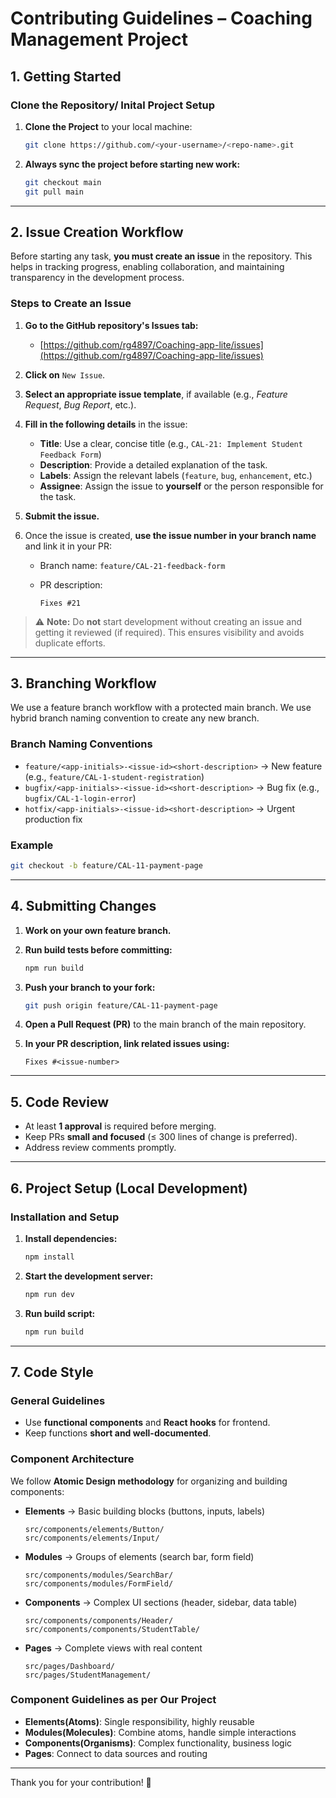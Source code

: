 # Contributing Guidelines – Coaching Management Project

## 1. Getting Started

### Clone the Repository/ Inital Project Setup

1. **Clone the Project** to your local machine:
   ```bash
   git clone https://github.com/<your-username>/<repo-name>.git
   ```

2. **Always sync the project before starting new work:**
   ```bash
   git checkout main
   git pull main
   ```

---

## 2. Issue Creation Workflow

Before starting any task, **you must create an issue** in the repository. This helps in tracking progress, enabling collaboration, and maintaining transparency in the development process.

### Steps to Create an Issue

1. **Go to the GitHub repository's Issues tab:**

   * [https://github.com/rg4897/Coaching-app-lite/issues](https://github.com/rg4897/Coaching-app-lite/issues)

2. **Click on** `New Issue`.

3. **Select an appropriate issue template**, if available (e.g., *Feature Request*, *Bug Report*, etc.).

4. **Fill in the following details** in the issue:

   * **Title**: Use a clear, concise title (e.g., `CAL-21: Implement Student Feedback Form`)
   * **Description**: Provide a detailed explanation of the task. 
   * **Labels**: Assign the relevant labels (`feature`, `bug`, `enhancement`, etc.)
   * **Assignee**: Assign the issue to **yourself** or the person responsible for the task.
   <!-- * **Project/Milestone**: Link to the appropriate project board or sprint milestone if used. -->

5. **Submit the issue.**

6. Once the issue is created, **use the issue number in your branch name** and link it in your PR:

   * Branch name: `feature/CAL-21-feedback-form`
   * PR description:

     ```
     Fixes #21
     ```

> ⚠️ **Note:** Do **not** start development without creating an issue and getting it reviewed (if required). This ensures visibility and avoids duplicate efforts.


---

## 3. Branching Workflow

We use a feature branch workflow with a protected main branch. We use hybrid branch naming convention to create any new branch.

### Branch Naming Conventions

- `feature/<app-initials>-<issue-id><short-description>` → New feature (e.g., `feature/CAL-1-student-registration`)
- `bugfix/<app-initials>-<issue-id><short-description>` → Bug fix (e.g., `bugfix/CAL-1-login-error`)
- `hotfix/<app-initials>-<issue-id><short-description>` → Urgent production fix

### Example
```bash
git checkout -b feature/CAL-11-payment-page
```

---

## 4. Submitting Changes

1. **Work on your own feature branch.**

2. **Run build tests before committing:**
   ```bash
   npm run build
   ```

3. **Push your branch to your fork:**
   ```bash
   git push origin feature/CAL-11-payment-page
   ```

4. **Open a Pull Request (PR)** to the main branch of the main repository.

5. **In your PR description, link related issues using:**
   ```
   Fixes #<issue-number>
   ```

---

## 5. Code Review

- At least **1 approval** is required before merging.
- Keep PRs **small and focused** (≤ 300 lines of change is preferred).
- Address review comments promptly.

---

## 6. Project Setup (Local Development)

### Installation and Setup

1. **Install dependencies:**
   ```bash
   npm install
   ```

2. **Start the development server:**
   ```bash
   npm run dev
   ```

3. **Run build script:**
   ```bash
   npm run build
   ```

---

## 7. Code Style

### General Guidelines
- Use **functional components** and **React hooks** for frontend.
- Keep functions **short and well-documented**.

### Component Architecture
We follow **Atomic Design methodology** for organizing and building components:

- **Elements** → Basic building blocks (buttons, inputs, labels)
  ```
  src/components/elements/Button/
  src/components/elements/Input/
  ```

- **Modules** → Groups of elements (search bar, form field)
  ```
  src/components/modules/SearchBar/
  src/components/modules/FormField/
  ```

- **Components** → Complex UI sections (header, sidebar, data table)
  ```
  src/components/components/Header/
  src/components/components/StudentTable/
  ```

- **Pages** → Complete views with real content
  ```
  src/pages/Dashboard/
  src/pages/StudentManagement/
  ```


### Component Guidelines as per Our Project
- **Elements(Atoms)**: Single responsibility, highly reusable
- **Modules(Molecules)**: Combine atoms, handle simple interactions
- **Components(Organisms)**: Complex functionality, business logic
- **Pages**: Connect to data sources and routing

---

Thank you for your contribution! 🎉
